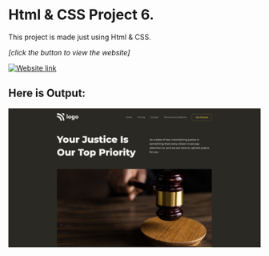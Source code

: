 # Html & CSS Project 6. 

This project is made just using Html & CSS.

*[click the button to view the website]* 

[![Website link](https://img.shields.io/badge/Website-Link-green)](https://htmlandcss-project6.netlify.app/)

## Here is Output:

![output](./Output.png)
